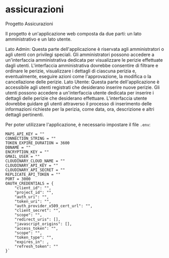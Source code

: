 # assicurazioni
Progetto Assicurazioni

Il progetto è un'applicazione web composta da due parti: un lato amministrativo e un lato utente.

Lato Admin:
Questa parte dell'applicazione è riservata agli amministratori o agli utenti con privilegi speciali.
Gli amministratori possono accedere a un'interfaccia amministrativa dedicata per visualizzare le perizie effettuate dagli utenti.
L'interfaccia amministrativa dovrebbe consentire di filtrare e ordinare le perizie, visualizzare i dettagli di ciascuna perizia e, eventualmente, eseguire azioni come l'approvazione, la modifica o la cancellazione delle perizie.
Lato Utente:
Questa parte dell'applicazione è accessibile agli utenti registrati che desiderano inserire nuove perizie.
Gli utenti possono accedere a un'interfaccia utente dedicata per inserire i dettagli delle perizie che desiderano effettuare.
L'interfaccia utente dovrebbe guidare gli utenti attraverso il processo di inserimento delle informazioni richieste per la perizia, come data, ora, descrizione e altri dettagli pertinenti.

Per poter utilizzare l'applicazione, è necessario impostare il file ```.env```: 
```
MAPS_API_KEY = ""
CONNECTION_STRING = ""
TOKEN_EXPIRE_DURATION = 3600
DBNAME = ""
ENCRYPTION_KEY = ""
GMAIL_USER = ""
CLOUDINARY_CLOUD_NAME = ""
CLOUDINARY_API_KEY = ""
CLOUDINARY_API_SECRET = ""
REPLICATE_API_TOKEN = ""
PORT = 3000
OAUTH_CREDENTIALS = {
    "client_id": "",
    "project_id": "",
    "auth_uri": "",
    "token_uri": "",
    "auth_provider_x509_cert_url": "",
    "client_secret": "",
    "scope": "",
    "redirect_uris": [],
    "javascript_origins": [],
    "access_token": "", 
    "scope": "", 
    "token_type": "", 
    "expires_in": , 
    "refresh_token": ""
}`
```
